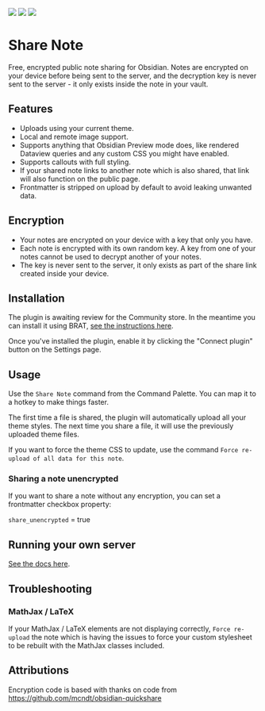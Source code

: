 ![](https://img.shields.io/github/license/alangrainger/obsidian-share) ![](https://img.shields.io/github/v/release/alangrainger/obsidian-share?style=flat-square) ![](https://img.shields.io/github/downloads/alangrainger/obsidian-share/total)

# Share Note

Free, encrypted public note sharing for Obsidian. Notes are encrypted on your device before being sent to the server, and the decryption key is never sent to the server - it only exists inside the note in your vault.

## Features

- Uploads using your current theme.
- Local and remote image support.
- Supports anything that Obsidian Preview mode does, like rendered Dataview queries and any custom CSS you might have enabled.
- Supports callouts with full styling.
- If your shared note links to another note which is also shared, that link will also function on the public page.
- Frontmatter is stripped on upload by default to avoid leaking unwanted data.

## Encryption

- Your notes are encrypted on your device with a key that only you have.
- Each note is encrypted with its own random key. A key from one of your notes cannot be used to decrypt another of your notes.
- The key is never sent to the server, it only exists as part of the share link created inside your device.

## Installation

The plugin is awaiting review for the Community store. In the meantime you can install it using BRAT, [see the instructions here](docs/BRAT.md).

Once you've installed the plugin, enable it by clicking the "Connect plugin" button on the Settings page.

## Usage

Use the `Share Note` command from the Command Palette. You can map it to a hotkey to make things faster.

The first time a file is shared, the plugin will automatically upload all your theme styles. The next time you share a file, it will use the previously uploaded theme files. 

If you want to force the theme CSS to update, use the command `Force re-upload of all data for this note`.

### Sharing a note unencrypted

If you want to share a note without any encryption, you can set a frontmatter checkbox property:

`share_unencrypted` = true

## Running your own server

[See the docs here](docs/Running%20your%20own%20server.md).

## Troubleshooting

### MathJax / LaTeX

If your MathJax / LaTeX elements are not displaying correctly, `Force re-upload` the note which is having the issues to force your custom stylesheet to be rebuilt with the MathJax classes included.

## Attributions

Encryption code is based with thanks on code from https://github.com/mcndt/obsidian-quickshare

